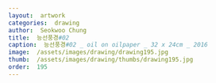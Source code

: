 ```yaml
---
layout:  artwork
categories:  drawing
author:  Seokwoo Chung
title:  능선풍경#02
caption:  능선풍경#02 _ oil on oilpaper _ 32 x 24cm _ 2016
image:  /assets/images/drawing/drawing195.jpg
thumb:  /assets/images/drawing/thumbs/drawing195.jpg
order:  195
---
```


